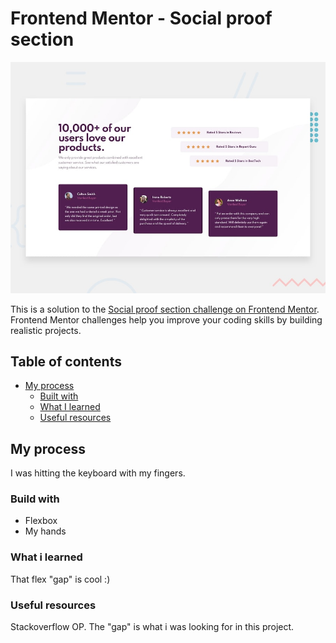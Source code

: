 # Frontend Mentor - Social proof section

![Design preview for the Social proof section coding challenge](./design/desktop-preview.jpg)

This is a solution to the [Social proof section challenge on Frontend Mentor](https://www.frontendmentor.io/challenges/social-proof-section-6e0qTv_bA). Frontend Mentor challenges help you improve your coding skills by building realistic projects.

## Table of contents

- [My process](#my-process)
  - [Built with](#built-with)
  - [What I learned](#what-i-learned)
  - [Useful resources](#useful-resources)

## My process

I was hitting the keyboard with my fingers.

### Build with

- Flexbox
- My hands

### What i learned

That flex "gap" is cool :)

### Useful resources

Stackoverflow OP.
The "gap" is what i was looking for in this project.
